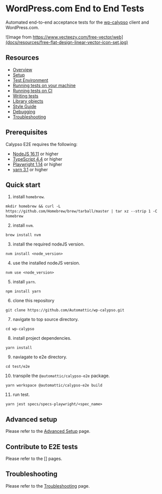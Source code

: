 # WordPress.com End to End Tests

Automated end-to-end acceptance tests for the [wp-calypso](https://github.com/Automattic/wp-calypso) client and WordPress.com.

![Image from https://www.vecteezy.com/free-vector/web](docs/resources/free-flat-design-linear-vector-icon-set.jpg)

## Resources

- [Overview](docs/overview.md)
- [Setup](docs/setup.md)
- [Test Environment](docs/test_environment.md)
- [Running tests on your machine](docs/tests_local.md)
- [Running tests on CI](docs/tests_ci.md)
- [Writing tests](docs/writing_tests.md)
- [Library objects](docs/library_objects.md)
- [Style Guide](docs/style_guide.md)
- [Debugging](docs/debugging.md)
- [Troubleshooting](docs/troubleshooting.md)

## Prerequisites

Calypso E2E requires the following:

- [NodeJS 16.11](https://nodejs.org/en/blog/release/v16.11.0/) or higher
- [TypeScript 4.4](https://www.staging-typescript.org/docs/handbook/release-notes/typescript-4-4.html) or higher
- [Playwright 1.14](https://playwright.dev/docs/release-notes#version-114) or higher
- [yarn 3.1](https://github.com/yarnpkg/berry) or higher

## Quick start

1. install `homebrew`.

```
mkdir homebrew && curl -L https://github.com/Homebrew/brew/tarball/master | tar xz --strip 1 -C homebrew
```

2. install `nvm`.

```
brew install nvm
```

3. install the required nodeJS version.

```
nvm install <node_version>
```

4. use the installed nodeJS version.

```
nvm use <node_version>
```

5. install `yarn`.

```
npm install yarn
```

6. clone this repository

```
git clone https://github.com/Automattic/wp-calypso.git
```

7. navigate to top source directory.

```
cd wp-calypso
```

8. install project dependencies.

```
yarn install
```

9. naviagate to e2e directory.

```
cd test/e2e
```

10. transpile the `@automattic/calypso-e2e` package.

```
yarn workspace @automattic/calypso-e2e build
```

11. run test.

```
yarn jest specs/specs-playwright/<spec_name>
```

## Advanced setup

Please refer to the [Advanced Setup](docs/setup.md) page.

## Contribute to E2E tests

Please refer to the [] pages.

## Troubleshooting

Please refer to the [Troubleshooting](docs/troubleshooting.md) page.
